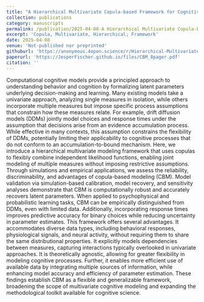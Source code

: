 ```yaml
---
title: "A Hierarchical Multivariate Copula-based Framework for Cognitive Modeling"
collection: publications
category: manuscripts
permalink: /publication/2025-04-08-A Hierarchical Multivariate Copula-based Framework for Cognitive Modeling
excerpt: 'Copula, Multivariate, Hierarchical; Framework'
date: 2025-04-08
venue: 'Not-published nor preprinted'
githuburl: 'https://anonymous.4open.science/r/Hierarchical-Multivariate-Copula-Framework-D746/README.md'
paperurl: 'https://JesperFischer.github.io/files/CBM_8pager.pdf'
citation: ''
---
```


Computational cognitive models provide a principled approach to understanding behavior and cognition by 
formalizing latent parameters underlying decision-making and learning. 
Many existing models take a univariate approach, analyzing single measures in isolation, 
while others incorporate multiple measures but impose specific process assumptions that constrain 
how these measures relate. For example, drift diffusion models (DDMs) jointly model choices and response times under the assumption 
that decisions arise from an evidence accumulation process. While effective in many contexts, this assumption constrains the flexibility of DDMs, 
potentially limiting their applicability to cognitive processes that do not conform to an accumulation-to-bound mechanism.
Here, we introduce a hierarchical multivariate modeling framework that uses copulas to flexibly combine independent likelihood functions, 
enabling joint modeling of multiple measures without imposing restrictive assumptions. Through simulations and empirical applications, 
we assess the reliability, discriminability, and advantages of copula-based modeling (CBM). Model validation via simulation-based calibration, 
model recovery, and sensitivity analyses demonstrate that CBM is computationally robust and accurately recovers latent parameters. 
When applied to psychophysical and probabilistic learning tasks, CBM can be empirically distinguished from DDMs, even with limited data. 
Additionally, incorporating response times improves predictive accuracy for binary choices while reducing uncertainty in parameter estimates.
This framework offers several advantages. It accommodates diverse data types, including behavioral responses, physiological signals, 
and neural activity, without requiring them to share the same distributional properties. It explicitly models dependencies between measures, 
capturing interactions typically overlooked in univariate approaches. It is theoretically agnostic,
allowing for greater flexibility in modeling cognitive processes. 
Further, it enables more efficient use of available data by integrating multiple sources of information,
while enhancing model accuracy and efficiency of parameter estimation. These findings establish CBM as a flexible and generalizable framework,
broadening the scope of multivariate cognitive modeling and expanding the methodological toolkit available for cognitive science.